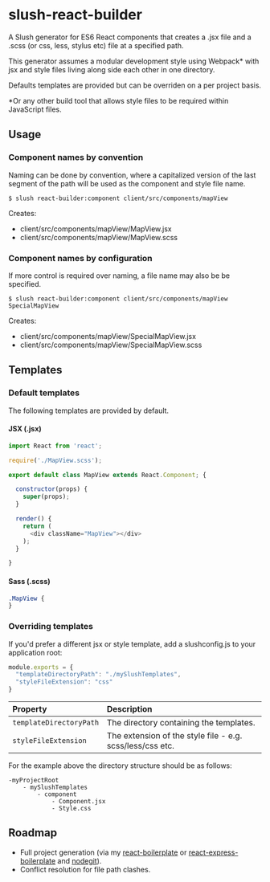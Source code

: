 # slush-react-builder

A Slush generator for ES6 React components that creates a .jsx file and a .scss (or css, less, stylus etc) file at a specified path.

This generator assumes a modular development style using Webpack* with jsx and style files living along side each other in one directory.

Defaults templates are provided but can be overriden on a per project basis.

*Or any other build tool that allows style files to be required within JavaScript files.

## Usage

### Component names by convention
Naming can be done by convention, where a capitalized version of the last segment of the path will be used as the component and style file name.
```
$ slush react-builder:component client/src/components/mapView
```
Creates:
- client/src/components/mapView/MapView.jsx
- client/src/components/mapView/MapView.scss


### Component names by configuration
If more control is required over naming, a file name may also be be specified.
```
$ slush react-builder:component client/src/components/mapView SpecialMapView
```
Creates:
- client/src/components/mapView/SpecialMapView.jsx
- client/src/components/mapView/SpecialMapView.scss

## Templates
### Default templates
The following templates are provided by default.

#### JSX (.jsx)
```javascript
import React from 'react';

require('./MapView.scss');

export default class MapView extends React.Component; {

  constructor(props) {
    super(props);
  }

  render() {
    return (
      <div className="MapView"></div>
    );
  }

}
```

#### Sass (.scss)
```css
.MapView {
}
```


### Overriding templates
If you'd prefer a different jsx or style template, add a slushconfig.js to your application root:

```javascript
module.exports = {
  "templateDirectoryPath": "./mySlushTemplates",
  "styleFileExtension": "css"
}
```
|Property | Description|
|:--- |:---|
| ```templateDirectoryPath``` | The directory containing the templates. |
| ```styleFileExtension``` | The extension of the style file - e.g. scss/less/css etc. |

For the example above the directory structure should be as follows:
```
-myProjectRoot
    - mySlushTemplates
        - component
            - Component.jsx
            - Style.css
```
## Roadmap
- Full project generation (via my [react-boilerplate](https://github.com/jamiecopeland/react-boilerplate) or [react-express-boilerplate](https://github.com/jamiecopeland/react-express-boilerplate) and  [nodegit](https://github.com/nodegit/nodegit)).
- Conflict resolution for file path clashes.








